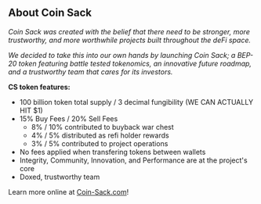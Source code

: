 ## About Coin Sack

_Coin Sack was created with the belief that there need to be stronger, more trustworthy, and more worthwhile projects built throughout the deFi space._

_We decided to take this into our own hands by launching Coin Sack; a BEP-20 token featuring battle tested tokenomics, an innovative future roadmap, and a trustworthy team that cares for its investors._

**CS token features:**
- 100 billion token total supply / 3 decimal fungibility (WE CAN ACTUALLY HIT $1)
- 15% Buy Fees / 20% Sell Fees
    - 8% / 10% contributed to buyback war chest
    - 4% / 5% distributed as refi holder rewards
    - 3% / 5% contributed to project operations
- No fees applied when transfering tokens between wallets
- Integrity, Community, Innovation, and Performance are at the project's core
- Doxed, trustworthy team

Learn more online at [Coin-Sack.com](https://coin-sack.com/)!